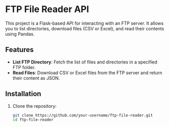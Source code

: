 # FTP File Reader API

This project is a Flask-based API for interacting with an FTP server. It allows you to list directories, download files (CSV or Excel), and read their contents using Pandas.

## Features

- **List FTP Directory**: Fetch the list of files and directories in a specified FTP folder.
- **Read Files**: Download CSV or Excel files from the FTP server and return their content as JSON.

## Installation

1. Clone the repository:
   ```bash
   git clone https://github.com/your-username/ftp-file-reader.git
   cd ftp-file-reader